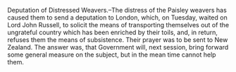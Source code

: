 Deputation of Distressed Weavers.–The
                    distress of the Paisley weavers has caused them to send a deputation
                    to London, which, on Tuesday, waited on Lord John Russell, to solicit the
                    means of transporting themselves out of the ungrateful country which
                    has been enriched by their toils, and, in return, refuses them the means of
                    subsistence. Their prayer was to be sent to New Zealand. The answer was,
                    that Government will, next session, bring forward some general measure
                    on the subject, but in the mean time cannot help them.